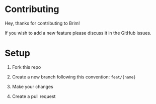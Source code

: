 # Contributing

Hey, thanks for contributing to Brim!

If you wish to add a new feature please discuss it in the GitHub issues.

# Setup

1. Fork this repo

2. Create a new branch following this convention: `feat/{name}`

3. Make your changes

4. Create a pull request
